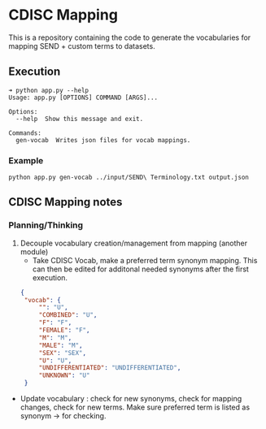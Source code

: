 # CDISC Mapping

This is a repository containing the code to generate the vocabularies for mapping SEND + custom terms to datasets.  

## Execution

```
➜ python app.py --help                                              
Usage: app.py [OPTIONS] COMMAND [ARGS]...

Options:
  --help  Show this message and exit.

Commands:
  gen-vocab  Writes json files for vocab mappings.
```
### Example
```
python app.py gen-vocab ../input/SEND\ Terminology.txt output.json
```

## CDISC Mapping notes

### Planning/Thinking
1. Decouple vocabulary creation/management from mapping (another module)
    - Take CDISC Vocab, make a preferred term synonym mapping.  This can then be edited for additonal needed synonyms after the first execution.
   ``` json
   {
    "vocab": {
        "": "U",
        "COMBINED": "U",
        "F": "F",
        "FEMALE": "F",
        "M": "M",
        "MALE": "M",
        "SEX": "SEX",
        "U": "U",
        "UNDIFFERENTIATED": "UNDIFFERENTIATED",
        "UNKNOWN": "U"
    }
- Update vocabulary : check for new synonyms, check for mapping changes, check for new terms.  Make sure preferred term is listed as synonym -> for checking.